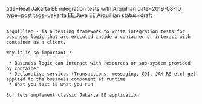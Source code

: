 title=Real Jakarta EE integration tests with Arquillian
date=2019-08-10
type=post
tags=Jakarta EE,Java EE,Arquillian
status=draft
~~~~~~

Arquillian - is a testing framework to write integration tests for business logic that are executed inside a container or interact with container as a client.

Why it is so important ?

 * Business logic can interact with resources or sub-system provided by container
 * Declarative services (Transactions, messaging, CDI, JAX-RS etc) get applied to the business component at runtime
 * What you test is what you run

So, lets implement classic Jakarta EE application  
